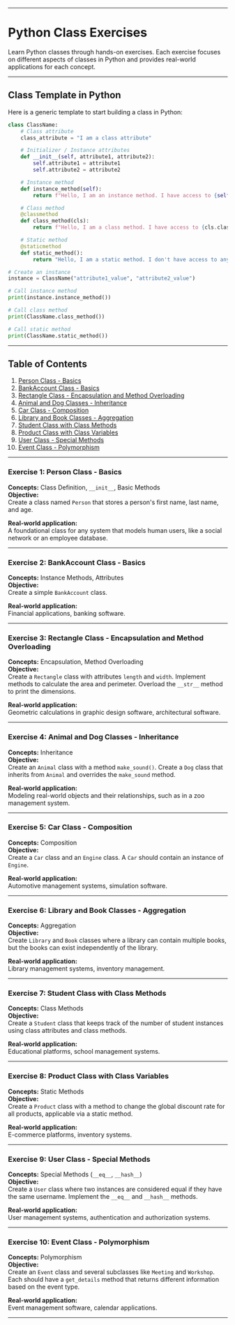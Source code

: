 

---

# Python Class Exercises

Learn Python classes through hands-on exercises. Each exercise focuses on different aspects of classes in Python and provides real-world applications for each concept.

---

## Class Template in Python

Here is a generic template to start building a class in Python:

```python
class ClassName:
    # Class attribute
    class_attribute = "I am a class attribute"

    # Initializer / Instance attributes
    def __init__(self, attribute1, attribute2):
        self.attribute1 = attribute1
        self.attribute2 = attribute2

    # Instance method
    def instance_method(self):
        return f"Hello, I am an instance method. I have access to {self.attribute1}."

    # Class method
    @classmethod
    def class_method(cls):
        return f"Hello, I am a class method. I have access to {cls.class_attribute}."

    # Static method
    @staticmethod
    def static_method():
        return "Hello, I am a static method. I don't have access to any class or instance attributes."

# Create an instance
instance = ClassName("attribute1_value", "attribute2_value")

# Call instance method
print(instance.instance_method())

# Call class method
print(ClassName.class_method())

# Call static method
print(ClassName.static_method())
```

---

## Table of Contents

1. [Person Class - Basics](#exercise-1-person-class---basics)
2. [BankAccount Class - Basics](#exercise-2-bankaccount-class---basics)
3. [Rectangle Class - Encapsulation and Method Overloading](#exercise-3-rectangle-class---encapsulation-and-method-overloading)
4. [Animal and Dog Classes - Inheritance](#exercise-4-animal-and-dog-classes---inheritance)
5. [Car Class - Composition](#exercise-5-car-class---composition)
6. [Library and Book Classes - Aggregation](#exercise-6-library-and-book-classes---aggregation)
7. [Student Class with Class Methods](#exercise-7-student-class-with-class-methods)
8. [Product Class with Class Variables](#exercise-8-product-class-with-class-variables)
9. [User Class - Special Methods](#exercise-9-user-class---special-methods)
10. [Event Class - Polymorphism](#exercise-10-event-class---polymorphism)

---

### Exercise 1: Person Class - Basics

**Concepts:** Class Definition, `__init__`, Basic Methods  
**Objective:**  
Create a class named `Person` that stores a person's first name, last name, and age.

**Real-world application:**  
A foundational class for any system that models human users, like a social network or an employee database.

---

### Exercise 2: BankAccount Class - Basics

**Concepts:** Instance Methods, Attributes  
**Objective:**  
Create a simple `BankAccount` class.

**Real-world application:**  
Financial applications, banking software.

---

### Exercise 3: Rectangle Class - Encapsulation and Method Overloading

**Concepts:** Encapsulation, Method Overloading  
**Objective:**  
Create a `Rectangle` class with attributes `length` and `width`. Implement methods to calculate the area and perimeter. Overload the `__str__` method to print the dimensions.

**Real-world application:**  
Geometric calculations in graphic design software, architectural software.

---

### Exercise 4: Animal and Dog Classes - Inheritance

**Concepts:** Inheritance  
**Objective:**  
Create an `Animal` class with a method `make_sound()`. Create a `Dog` class that inherits from `Animal` and overrides the `make_sound` method.

**Real-world application:**  
Modeling real-world objects and their relationships, such as in a zoo management system.

---

### Exercise 5: Car Class - Composition

**Concepts:** Composition  
**Objective:**  
Create a `Car` class and an `Engine` class. A `Car` should contain an instance of `Engine`.

**Real-world application:**  
Automotive management systems, simulation software.

---

### Exercise 6: Library and Book Classes - Aggregation

**Concepts:** Aggregation  
**Objective:**  
Create `Library` and `Book` classes where a library can contain multiple books, but the books can exist independently of the library.

**Real-world application:**  
Library management systems, inventory management.

---

### Exercise 7: Student Class with Class Methods

**Concepts:** Class Methods  
**Objective:**  
Create a `Student` class that keeps track of the number of student instances using class attributes and class methods.

**Real-world application:**  
Educational platforms, school management systems.

---

### Exercise 8: Product Class with Class Variables

**Concepts:** Static Methods  
**Objective:**  
Create a `Product` class with a method to change the global discount rate for all products, applicable via a static method.

**Real-world application:**  
E-commerce platforms, inventory systems.

---

### Exercise 9: User Class - Special Methods

**Concepts:** Special Methods (`__eq__`, `__hash__`)  
**Objective:**  
Create a `User` class where two instances are considered equal if they have the same username. Implement the `__eq__` and `__hash__` methods.

**Real-world application:**  
User management systems, authentication and authorization systems.

---

### Exercise 10: Event Class - Polymorphism

**Concepts:** Polymorphism  
**Objective:**  
Create an `Event` class and several subclasses like `Meeting` and `Workshop`. Each should have a `get_details` method that returns different information based on the event type.

**Real-world application:**  
Event management software, calendar applications.

---

